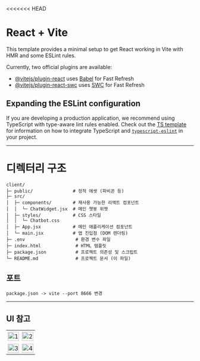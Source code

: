 <<<<<<< HEAD
# React + Vite

This template provides a minimal setup to get React working in Vite with HMR and some ESLint rules.

Currently, two official plugins are available:

- [@vitejs/plugin-react](https://github.com/vitejs/vite-plugin-react/blob/main/packages/plugin-react) uses [Babel](https://babeljs.io/) for Fast Refresh
- [@vitejs/plugin-react-swc](https://github.com/vitejs/vite-plugin-react/blob/main/packages/plugin-react-swc) uses [SWC](https://swc.rs/) for Fast Refresh

## Expanding the ESLint configuration

If you are developing a production application, we recommend using TypeScript with type-aware lint rules enabled. Check out the [TS template](https://github.com/vitejs/vite/tree/main/packages/create-vite/template-react-ts) for information on how to integrate TypeScript and [`typescript-eslint`](https://typescript-eslint.io) in your project.

---



# 디렉터리 구조
```
client/
├─ public/               # 정적 에셋 (파비콘 등)
├─ src/
│  ├─ components/        # 재사용 가능한 리액트 컴포넌트
│  │  └─ ChatWidget.jsx  # 메인 챗봇 위젯
│  ├─ styles/            # CSS 스타일
│  │  └─ Chatbot.css
│  ├─ App.jsx            # 메인 애플리케이션 컴포넌트
│  └─ main.jsx           # 앱 진입점 (DOM 렌더링)
├─ .env                   # 환경 변수 파일
├─ index.html             # HTML 템플릿
├─ package.json           # 프로젝트 의존성 및 스크립트
└─ README.md              # 프로젝트 문서 (이 파일)
```

## 포트 
```
package.json -> vite --port 8666 변경
```

---

## UI 참고

<table style="width:100%; border-collapse:collapse;">
  <tr>
    <td style="width:50%; padding:4px;">
      <img src="https://github.com/user-attachments/assets/563901c1-2dee-4b62-ab1c-56df85286900" alt="1" style="width:100%; height:auto; display:block;" />
    </td>
    <td style="width:50%; padding:4px;">
      <img src="https://github.com/user-attachments/assets/11f48bed-fca1-4eb1-b46c-f050666ed413" alt="2" style="width:100%; height:auto; display:block;" />
    </td>
  </tr>
  <tr>
    <td style="width:50%; padding:4px;">
      <img src="https://github.com/user-attachments/assets/a93434c7-c354-4997-b092-4bcec5d632bc" alt="3" style="width:100%; height:auto; display:block;" />
    </td>
    <td style="width:50%; padding:4px;">
      <img src="https://github.com/user-attachments/assets/eb09901a-ab2c-44bf-b6ee-d909e5d51ff4" alt="4" style="width:100%; height:auto; display:block;" />
    </td>
  </tr>
</table>
